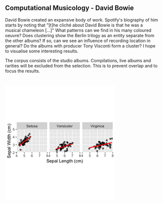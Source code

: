 ## Computational Musicology - David Bowie

David Bowie created an expansive body of work. Spotify's biography of him starts by noting that "[t]he cliché about David Bowie is that he was a musical chameleon [...]" What patterns can we find in his many coloured oeuvre? Does clustering show the Berlin trilogy as an entity separate from the other albums? If so, can we see an influence of recording location in general? Do the albums with producer Tony Visconti form a cluster? I hope to visualise some interesting results.

The corpus consists of the studio albums. Compilations, live albums and rarities will be excluded from the selection. This is to prevent overlap and to focus the results.

![Week 7](testplot.png)
=======
<!--"this is a comment."-->
